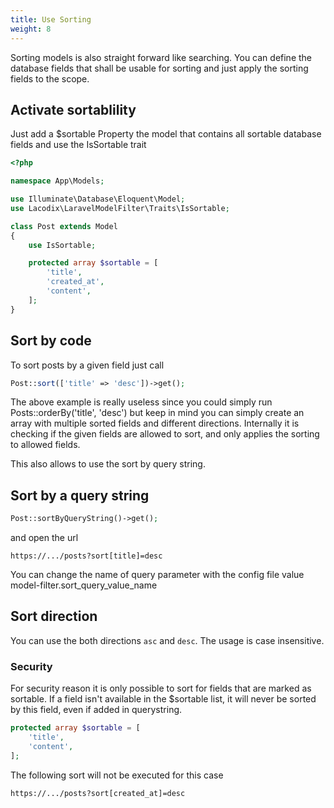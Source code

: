 ```yaml
---
title: Use Sorting
weight: 8
---
```


Sorting models is also straight forward like searching. You can define the database fields that shall be usable for
sorting and just apply the sorting fields to the scope.

## Activate sortablility

Just add a $sortable Property the model that contains all sortable database fields and use the IsSortable trait

```php
<?php

namespace App\Models;

use Illuminate\Database\Eloquent\Model;
use Lacodix\LaravelModelFilter\Traits\IsSortable;

class Post extends Model
{
    use IsSortable;

    protected array $sortable = [
        'title',
        'created_at',
        'content',
    ];
}
```

## Sort by code

To sort posts by a given field just call

```php
Post::sort(['title' => 'desc'])->get();
```

The above example is really useless since you could simply run Posts::orderBy('title', 'desc')
but keep in mind you can simply create an array with multiple sorted fields and different
directions. Internally it is checking if the given fields are allowed to sort, and only
applies the sorting to allowed fields.

This also allows to use the sort by query string.

## Sort by a query string

```php
Post::sortByQueryString()->get();
```

and open the url

```
https://.../posts?sort[title]=desc
```

You can change the name of query parameter with the config file value model-filter.sort_query_value_name

## Sort direction

You can use the both directions `asc` and `desc`. The usage is case insensitive.

### Security

For security reason it is only possible to sort for fields that are marked as sortable. 
If a field isn't available in the $sortable list, it will never be sorted by this field, 
even if added in querystring.

```php 
protected array $sortable = [
    'title',
    'content',
];
```

The following sort will not be executed for this case

```
https://.../posts?sort[created_at]=desc
```
